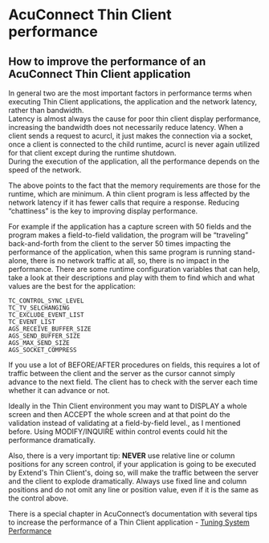 # AcuConnect Thin Client performance

## How to improve the performance of an AcuConnect Thin Client application

In general two are the most important factors in performance terms when executing Thin Client applications, the application and the network latency, rather than bandwidth.  
Latency is almost always the cause for poor thin client display performance, increasing the bandwidth does not necessarily reduce latency. When a client sends a request to acurcl, it just makes the connection via a socket, once a client is connected to the child runtime, acurcl is never again utilized for that client except during the runtime shutdown.  
During the execution of the application, all the performance depends on the speed of the network.  

The above points to the fact that the memory requirements are those for the runtime, which are minimum. A thin client program is less affected by the network latency if it has fewer calls that require a response. Reducing “chattiness” is the key to improving display performance.  

For example if the application has a capture screen with 50 fields and the program makes a field-to-field validation, the program will be “traveling” back-and-forth from the client to the server 50 times impacting the performance of the application, when this same program is running stand-alone, there is no network traffic at all, so, there is no impact in the performance. There are some runtime configuration variables that can help, take a look at their descriptions and play with them to find which and what values are the best for the application:  

```
TC_CONTROL_SYNC_LEVEL
TC_TV_SELCHANGING
TC_EXCLUDE_EVENT_LIST
TC_EVENT_LIST
AGS_RECEIVE_BUFFER_SIZE
AGS_SEND_BUFFER_SIZE
AGS_MAX_SEND_SIZE
AGS_SOCKET_COMPRESS
```

If you use a lot of BEFORE/AFTER procedures on fields, this requires a lot of traffic between the client and the server as the cursor cannot simply advance to the next field. The client has to check with the server each time whether it can advance or not.

Ideally in the Thin Client environment you may want to DISPLAY a whole screen and then ACCEPT the whole screen and at that point do the validation instead of validating at a field-by-field level., as I mentioned before. Using MODIFY/INQUIRE within control events could hit the performance dramatically.  

Also, there is a very important tip: **NEVER** use relative line or column positions for any screen control, if your application is going to be executed by Extend's Thin Client's, doing so, will make the traffic between the server and the client to explode dramatically. Always use fixed line and column positions and do not omit any line or position value, even if it is the same as the control above.

There is a special chapter in AcuConnect’s documentation with several tips to increase the performance of a Thin Client application - [Tuning System Performance](https://bit.ly/3wNYvsZ)